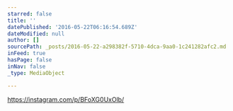 ```yaml
---
starred: false
title: ''
datePublished: '2016-05-22T06:16:54.689Z'
dateModified: null
author: []
sourcePath: _posts/2016-05-22-a298382f-5710-4dca-9aa0-1c241282afc2.md
inFeed: true
hasPage: false
inNav: false
_type: MediaObject

---
```

https://instagram.com/p/BFoXG0UxOlb/